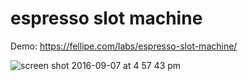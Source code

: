 # espresso slot machine

Demo: https://fellipe.com/labs/espresso-slot-machine/

![screen shot 2016-09-07 at 4 57 43 pm](https://cloud.githubusercontent.com/assets/381179/18328323/524845ba-751c-11e6-8774-d0f5ad35c958.png)
